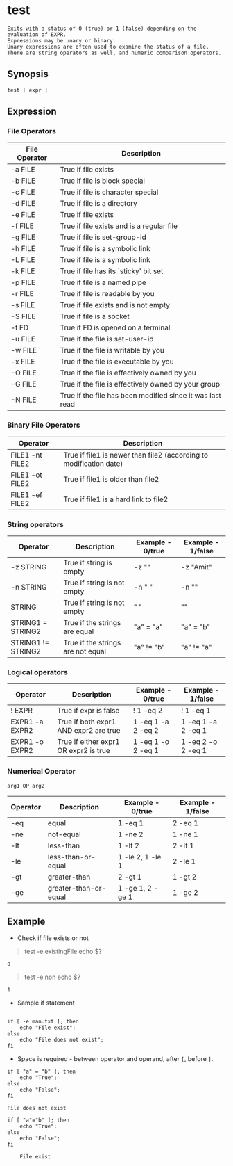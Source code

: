 # test

    Exits with a status of 0 (true) or 1 (false) depending on the evaluation of EXPR.
    Expressions may be unary or binary.
    Unary expressions are often used to examine the status of a file. 
    There are string operators as well, and numeric comparison operators.

## Synopsis

`test [ expr ]`

## Expression

### File Operators

|File Operator|Description|
|--|--|
|-a FILE|True if file exists|
|-b FILE|True if file is block special|
|-c FILE|True if file is character special|
|-d FILE|True if file is a directory|
|-e FILE|True if file exists|
|-f FILE|True if file exists and is a regular file|
|-g FILE|True if file is set-group-id|
|-h FILE|True if file is a symbolic link|
|-L FILE|True if file is a symbolic link|
|-k FILE|True if file has its `sticky' bit set|
|-p FILE|True if file is a named pipe|
|-r FILE|True if file is readable by you|
|-s FILE|True if file exists and is not empty|
|-S FILE|True if file is a socket|
|-t FD|True if FD is opened on a terminal|
|-u FILE|True if the file is set-user-id|
|-w FILE|True if the file is writable by you|
|-x FILE|True if the file is executable by you|
|-O FILE|True if the file is effectively owned by you|
|-G FILE|True if the file is effectively owned by your group|
|-N FILE|True if the file has been modified since it was last read|

### Binary File Operators

|Operator|Description|
|--|--|
|FILE1 -nt FILE2|True if file1 is newer than file2 (according to modification date)|
|FILE1 -ot FILE2|True if file1 is older than file2|
|FILE1 -ef FILE2|True if file1 is a hard link to file2|

### String operators

|Operator|Description|Example - 0/true|Example - 1/false|
|--|--|--|--|
|-z STRING|True if string is empty|-z ""|-z "Amit"|
|-n STRING|True if string is not empty|-n " "|-n ""|
|STRING|True if string is not empty|" "|""|
|STRING1 = STRING2|True if the strings are equal| "a" = "a" | "a" = "b"|
|STRING1 != STRING2|True if the strings are not equal| "a" != "b" | "a" != "a"|

### Logical operators

|Operator|Description|Example - 0/true|Example - 1/false|
|--|--|--|--|
|! EXPR|True if expr is false| ! 1 -eq 2 | ! 1 -eq 1|
|EXPR1 -a EXPR2|True if both expr1 AND expr2 are true|1 -eq 1 -a 2 -eq 2|1 -eq 1 -a 2 -eq 1|
|EXPR1 -o EXPR2|True if either expr1 OR expr2 is true|1 -eq 1 -o 2 -eq 1|1 -eq 2 -o 2 -eq 1|

### Numerical Operator

`arg1 OP arg2`

|Operator|Description|Example - 0/true|Example - 1/false|
|--|--|--|--|
|-eq|equal|1 -eq 1|2 -eq 1|
|-ne|not-equal|1 -ne 2|1 -ne 1|
|-lt|less-than|1 -lt 2|2 -lt 1|
|-le|less-than-or-equal|1 -le 2, 1 -le 1|2 -le 1|
|-gt|greater-than|2 -gt 1|1 -gt 2|
|-ge|greater-than-or-equal|1 -ge 1, 2 -ge 1|1 -ge 2|


## Example

* Check if file exists or not

> test -e existingFile
> echo $?

    0

> test -e non
> echo $?

    1

* Sample if statement

```shell

if [ -e man.txt ]; then
    echo "File exist";
else
    echo "File does not exist";
fi
```

* Space is required - between operator and operand, after `[`, before `]`.

```shell
if [ "a" = "b" ]; then
    echo "True";
else
    echo "False";
fi
```

    File does not exist

```shell
if [ "a"="b" ]; then
    echo "True";
else
    echo "False";
fi

    File exist
